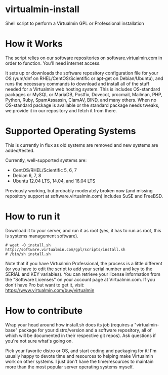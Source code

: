 # virtualmin-install
Shell script to perform a Virtualmin GPL or Professional installation

# How it Works
The script relies on our software repositories on software.virtualmin.com in order to function. You'll need internet access.

It sets up or downloads the software repository configuration file for your OS (yum/dnf on RHEL/CentOS/Scientific or 
apt-get on Debian/Ubuntu), and runs the necessary commands to download and install all of the stuff needed for a
Virtualmin web hosting system. This is includes OS-standard packages or MySQL or MariaDB, Postfix, Dovecot, procmail,
Mailman, PHP, Python, Ruby, SpamAssassin, ClamAV, BIND, and many others. When no OS-standard package is available or
the standard package needs tweaks, we provide it in our repository and fetch it from there.

# Supported Operating Systems
This is currently in flux as old systems are removed and new systems are added/tested.

Currently, well-supported systems are:

  - CentOS/RHEL/Scientific 5, 6, 7
  - Debian 6, 7, 8
  - Ubuntu 12.04 LTS, 14.04, and 16.04 LTS
  
Previously working, but probably moderately broken now (and missing repository support at software.virtualmin.com) includes SuSE and FreeBSD.

# How to run it
Download it to your server, and run it as root (yes, it has to run as root, this is systems management software).

    # wget -O install.sh http://software.virtualmin.com/gpl/scripts/install.sh
    # /bin/sh install.sh

Note that if you have Virtualmin Professional, the process is a little different (or you have to edit the script to add your serial number and key to the SERIAL and KEY variables). You can retrieve your license information from the 
"Software Licenses" on your account page at Virtualmin.com. If you don't have Pro but want to get it, visit:
https://www.virtualmin.com/buy/virtualmin

# How to contribute

Wrap your head around how install.sh does its job (requires a "virtualmin-base" package for your distro/version and 
a software repository, all of which will be documented in their respective git repos). Ask questions if you're not sure what's going on.

Pick your favorite distro or OS, and start coding and packaging for it! I'm usually happy to devote time and resources 
to helping make Virtualmin work on other systems. I just don't have the time/resources to maintain more than the 
most popular server operating systems myself.
